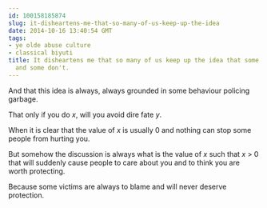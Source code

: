 ```yaml
---
id: 100158185874
slug: it-disheartens-me-that-so-many-of-us-keep-up-the-idea
date: 2014-10-16 13:40:54 GMT
tags:
- ye olde abuse culture
- classical biyuti
title: It disheartens me that so many of us keep up the idea that some deserve protection
  and some don't.
---
```

<p>And that this idea is always, always grounded in some behaviour policing garbage.</p>&#13;
<p>That only if you do <em>x</em>, will you avoid dire fate <em>y</em>.</p>&#13;
<p>When it is clear that the value of <em>x</em> is usually 0 and nothing can stop some people from hurting you.</p>&#13;
<p>But somehow the discussion is always what is the value of <em>x</em> such that <em>x</em> &gt; 0 that will suddenly cause people to care about you and to think you are worth protecting.</p>&#13;
<p>Because some victims are always to blame and will never deserve protection.</p>